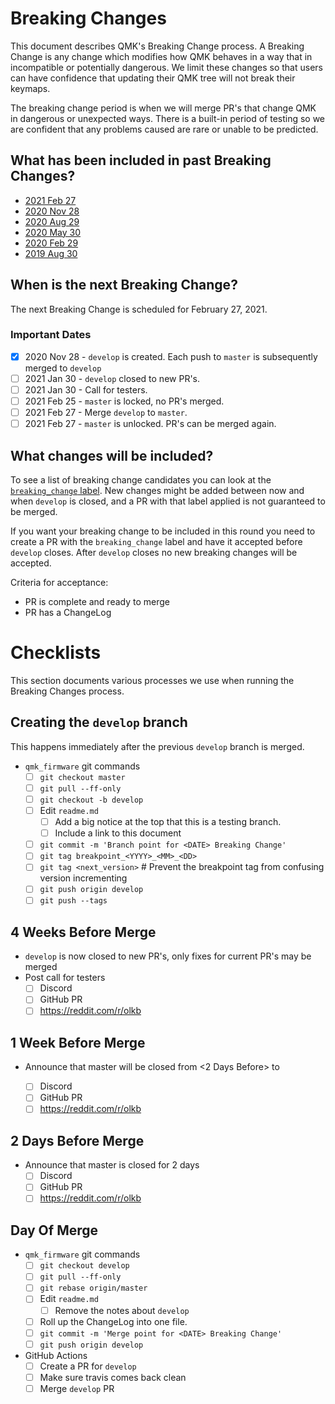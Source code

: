 # Breaking Changes

This document describes QMK's Breaking Change process. A Breaking Change is any change which modifies how QMK behaves in a way that in incompatible or potentially dangerous. We limit these changes so that users can have confidence that updating their QMK tree will not break their keymaps.

The breaking change period is when we will merge PR's that change QMK in dangerous or unexpected ways. There is a built-in period of testing so we are confident that any problems caused are rare or unable to be predicted.

## What has been included in past Breaking Changes?

* [2021 Feb 27](ChangeLog/20210227.md)
* [2020 Nov 28](ChangeLog/20201128.md)
* [2020 Aug 29](ChangeLog/20200829.md)
* [2020 May 30](ChangeLog/20200530.md)
* [2020 Feb 29](ChangeLog/20200229.md)
* [2019 Aug 30](ChangeLog/20190830.md)

## When is the next Breaking Change?

The next Breaking Change is scheduled for February 27, 2021.

### Important Dates

* [x] 2020 Nov 28 - `develop` is created. Each push to `master` is subsequently merged to `develop`
* [ ] 2021 Jan 30 - `develop` closed to new PR's.
* [ ] 2021 Jan 30 - Call for testers.
* [ ] 2021 Feb 25 - `master` is locked, no PR's merged.
* [ ] 2021 Feb 27 - Merge `develop` to `master`.
* [ ] 2021 Feb 27 - `master` is unlocked. PR's can be merged again.

## What changes will be included?

To see a list of breaking change candidates you can look at the [`breaking_change` label](https://github.com/qmk/qmk_firmware/pulls?q=is%3Aopen+label%3Abreaking_change+is%3Apr). New changes might be added between now and when `develop` is closed, and a PR with that label applied is not guaranteed to be merged.

If you want your breaking change to be included in this round you need to create a PR with the `breaking_change` label and have it accepted before `develop` closes. After `develop` closes no new breaking changes will be accepted.

Criteria for acceptance:

* PR is complete and ready to merge
* PR has a ChangeLog

# Checklists

This section documents various processes we use when running the Breaking Changes process.

## Creating the `develop` branch

This happens immediately after the previous `develop` branch is merged.

* `qmk_firmware` git commands
    * [ ] `git checkout master`
    * [ ] `git pull --ff-only`
    * [ ] `git checkout -b develop`
    * [ ] Edit `readme.md`
        * [ ] Add a big notice at the top that this is a testing branch.
        * [ ] Include a link to this document
    * [ ] `git commit -m 'Branch point for <DATE> Breaking Change'`
    * [ ] `git tag breakpoint_<YYYY>_<MM>_<DD>`
    * [ ] `git tag <next_version>` # Prevent the breakpoint tag from confusing version incrementing
    * [ ] `git push origin develop`
    * [ ] `git push --tags`

## 4 Weeks Before Merge

* `develop` is now closed to new PR's, only fixes for current PR's may be merged
* Post call for testers
    * [ ] Discord
    * [ ] GitHub PR
    * [ ] https://reddit.com/r/olkb

## 1 Week Before Merge

* Announce that master will be closed from <2 Days Before> to <Day of Merge>
    * [ ] Discord
    * [ ] GitHub PR
    * [ ] https://reddit.com/r/olkb

## 2 Days Before Merge

* Announce that master is closed for 2 days
    * [ ] Discord
    * [ ] GitHub PR
    * [ ] https://reddit.com/r/olkb

## Day Of Merge

* `qmk_firmware` git commands
    * [ ] `git checkout develop`
    * [ ] `git pull --ff-only`
    * [ ] `git rebase origin/master`
    * [ ] Edit `readme.md`
        * [ ] Remove the notes about `develop`
    * [ ] Roll up the ChangeLog into one file.
    * [ ] `git commit -m 'Merge point for <DATE> Breaking Change'`
    * [ ] `git push origin develop`
* GitHub Actions
    * [ ] Create a PR for `develop`
    * [ ] Make sure travis comes back clean
    * [ ] Merge `develop` PR
